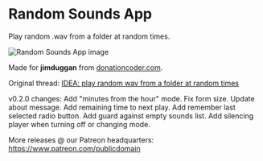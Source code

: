 # Random Sounds App
Play random .wav from a folder at random times.

![Random Sounds App image](https://i.imgsafe.org/fa/fae2382660.png)

Made for **jimduggan** from [donationcoder.com](https://www.donationcoder.com).

Original thread: [IDEA: play random wav from a folder at random times](https://www.donationcoder.com/forum/index.php?topic=48061.0)

v0.2.0 changes:
Add "minutes from the hour" mode.
Fix form size.
Update about message.
Add remaining time to next play.
Add remember last selected radio button.
Add guard against empty sounds list.
Add silencing player when turning off or changing mode.

More releases @ our Patreon headquarters:
https://www.patreon.com/publicdomain
